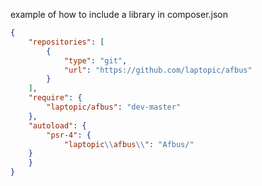 example of how to include a library in composer.json
```json
{
	"repositories": [
		{
			"type": "git",
			"url": "https://github.com/laptopic/afbus"
		}
	],
	"require": {
		"laptopic/afbus": "dev-master"
	},
	"autoload": {
		"psr-4": {
			"laptopic\\afbus\\": "Afbus/"
	}
	}
}
```
